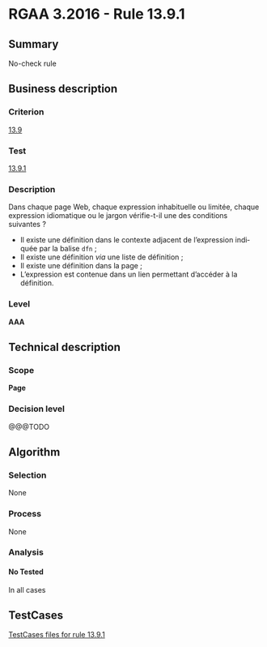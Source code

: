 # RGAA 3.2016 - Rule 13.9.1

## Summary
No-check rule


## Business description

### Criterion
[13.9](http://references.modernisation.gouv.fr/rgaa-accessibilite/criteres.html#crit-13-9)

### Test
[13.9.1](http://references.modernisation.gouv.fr/rgaa-accessibilite/criteres.html#test-13-9-1)

### Description
<div lang="fr">Dans chaque page Web, chaque expression inhabituelle ou limit&#xE9;e, chaque expression idiomatique ou le jargon v&#xE9;rifie-t-il une des conditions suivantes&nbsp;? <ul><li>Il existe une d&#xE9;finition dans le contexte adjacent de l&#x2019;expression indiqu&#xE9;e par la balise <code lang="en">dfn</code>&nbsp;;</li> <li>Il existe une d&#xE9;finition <i>via</i> une liste de d&#xE9;finition&nbsp;;</li> <li>Il existe une d&#xE9;finition dans la page&nbsp;;</li> <li>L&#x2019;expression est contenue dans un lien permettant d&#x2019;acc&#xE9;der &#xE0; la d&#xE9;finition.</li> </ul></div>

### Level
**AAA**


## Technical description

### Scope
**Page**

### Decision level
@@@TODO


## Algorithm

### Selection
None

### Process
None

### Analysis

#### No Tested
In all cases


##  TestCases

[TestCases files for rule 13.9.1](https://github.com/Asqatasun/Asqatasun/tree/RGAA_3.2016/rules/rules-rgaa3.2016/src/test/resources/testcases/rgaa32016/Rgaa32016Rule130901/)


